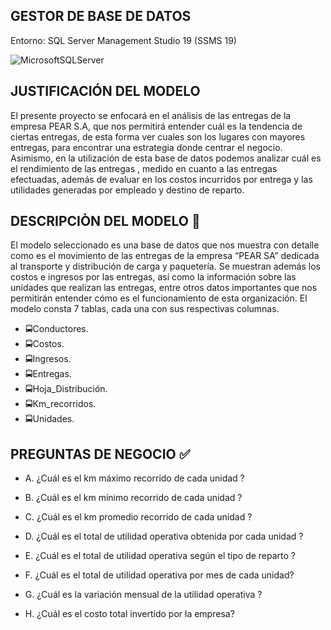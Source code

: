 ## GESTOR DE BASE DE DATOS
Entorno: SQL Server Management Studio 19 (SSMS 19)

![MicrosoftSQLServer](https://img.shields.io/badge/Microsoft%20SQL%20Server-CC2927?style=for-the-badge&logo=microsoft%20sql%20server&logoColor=white)


## JUSTIFICACIÓN DEL MODELO
El presente proyecto se enfocará en el análisis de las entregas de la empresa PEAR S.A, que nos permitirá entender cuál 
es la tendencia de ciertas entregas, de esta forma ver cuales son los lugares con mayores entregas, para encontrar una estrategia donde 
centrar el negocio. Asimismo, en la utilización de esta base de datos podemos analizar cuál es el rendimiento de las entregas , medido en 
cuanto a las entregas efectuadas, además de evaluar en los costos incurridos por entrega y las utilidades generadas por empleado y destino 
de reparto.

## DESCRIPCIÒN DEL MODELO 📝
El modelo seleccionado es una base de datos que nos muestra con detalle como es el movimiento de las entregas de la empresa 
“PEAR SA” dedicada al transporte y distribución de carga y paquetería. Se muestran además los costos e ingresos por las entregas, así como
la información sobre las unidades que realizan las entregas, entre otros datos importantes que nos permitirán entender cómo es el funcionamiento de esta organización. El modelo consta 7 tablas, cada una con sus respectivas columnas.

  * 🚍Conductores.
  * 🚍Costos.
  * 🚍Ingresos.
  * 🚍Entregas.
  * 🚍Hoja_Distribución.
  * 🚍Km_recorridos.
  * 🚍Unidades.
    
## PREGUNTAS DE NEGOCIO ✅

* A. ¿Cuál es el km máximo recorrido de cada unidad ? 


* B. ¿Cuál es el km mínimo recorrido de cada unidad ?


* C. ¿Cuál es el km promedio recorrido de cada unidad ?


* D. ¿Cuál es el total de utilidad operativa obtenida por cada unidad ?


* E. ¿Cuál es el total de utilidad operativa según el tipo de reparto ?


* F. ¿Cuál es el total de utilidad operativa por mes de cada unidad? 


* G. ¿Cuál es la variación mensual de la utilidad operativa ?


* H. ¿Cuál es el costo total invertido por la empresa?


